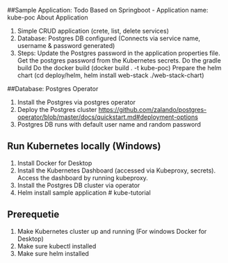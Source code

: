 ##Sample Application: Todo
Based on Springboot - Application name: kube-poc
About Application	
1. Simple CRUD application  (crete, list, delete services)
2. Database: Postgres DB configured (Connects via service name, username & password generated)
3. Steps:
	Update the Postgres password in the application properties file. Get the postgres password from the Kubernetes secrets.
	Do the gradle build
	Do the docker build (docker build . -t kube-poc)
	Prepare the helm chart (cd deploy/helm, helm install web-stack ./web-stack-chart)


##Database: Postgres Operator
1. Install the Postgres via postgres operator
2. Deploy the Postgres cluster https://github.com/zalando/postgres-operator/blob/master/docs/quickstart.md#deployment-options
3. Postgres DB runs with default user name and random password

## Run Kubernetes locally (Windows)
1. Install Docker for Desktop
2. Install the Kubernetes Dashboard (accessed via Kubeproxy, secrets). Access the dashboard by running kubeproxy.
3. Install the Postgres DB cluster via operator
4. Helm install sample application # kube-tutorial

## Prerequetie
1. Make Kubernetes cluster up and running (For windows Docker for Desktop)
2. Make sure kubectl installed
3. Make sure helm installed
